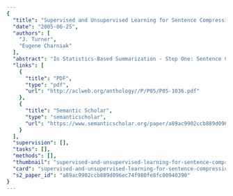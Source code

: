 ```yaml
---
{
  "title": "Supervised and Unsupervised Learning for Sentence Compression",
  "date": "2005-06-25",
  "authors": [
    "J. Turner",
    "Eugene Charniak"
  ],
  "abstract": "In Statistics-Based Summarization - Step One: Sentence Compression, Knight and Marcu (Knight and Marcu, 2000) (KM Knight and Marcu use a corpus of 1035 training sentences. More data is not easily available, so in addition to improving the original K&M noisy-channel model, we create unsupervised and semi-supervised models of the task. Finally, we point out problems with modeling the task in this way. They suggest areas for future research.",
  "links": [
    {
      "title": "PDF",
      "type": "pdf",
      "url": "http://aclweb.org/anthology//P/P05/P05-1036.pdf"
    },
    {
      "title": "Semantic Scholar",
      "type": "semanticscholar",
      "url": "https://www.semanticscholar.org/paper/a89ac9902ccb889d096ec74f980fe8fc00940390"
    }
  ],
  "supervision": [],
  "tasks": [],
  "methods": [],
  "thumbnail": "supervised-and-unsupervised-learning-for-sentence-compression-thumb.jpg",
  "card": "supervised-and-unsupervised-learning-for-sentence-compression-card.jpg",
  "s2_paper_id": "a89ac9902ccb889d096ec74f980fe8fc00940390"
}
---
```


